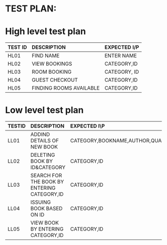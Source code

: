 # **TEST PLAN**:

# High level test plan

|TEST ID| DESCRIPTION| EXPECTED I/P|
| :-----|:-----------|:------------|
|HL01|FIND NAME|ENTER NAME|
|HL02|VIEW BOOKINGS|CATEGORY,ID|
|HL03|ROOM BOOKING|CATEGORY, ID|
|HL04|GUEST CHECKOUT|CATEGORY,ID|
|HL05|FINDING ROOMS AVAILABLE|CATEGORY,ID|


# Low level test plan

|TESTID| DESCRIPTION| EXPECTED I\P|
|:-----|:-----------|:------------|
|LL01|ADDIND DETAILS OF NEW BOOK|CATEGORY,BOOKNAME,AUTHOR,QUANTITY,PRICE,RACKNO|
|LL02|DELETING BOOK BY ID&CATEGORY|CATEGORY,ID|
|LL03|SEARCH FOR THE BOOK BY ENTERING CATEGORY,ID|CATEGORY,ID|
|LL04|ISSUING BOOK BASED ON ID|CATEGORY,ID|
|LL05|VIEW BOOK BY ENTERING CATEGORY,ID|CATEGORY,ID|
